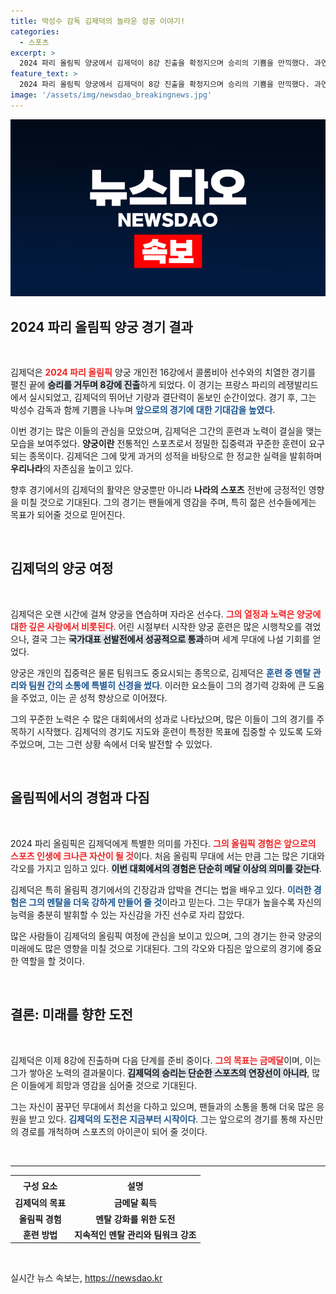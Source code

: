 ```yaml
---
title: 박성수 감독 김제덕의 놀라운 성공 이야기!
categories:
  - 스포츠
excerpt: >
  2024 파리 올림픽 양궁에서 김제덕이 8강 진출을 확정지으며 승리의 기쁨을 만끽했다. 과연 그의 다음 경기는 어떻게 흘러갈까? 클릭해서 확인해보세요!
feature_text: >
  2024 파리 올림픽 양궁에서 김제덕이 8강 진출을 확정지으며 승리의 기쁨을 만끽했다. 과연 그의 다음 경기는 어떻게 흘러갈까? 클릭해서 확인해보세요!
image: '/assets/img/newsdao_breakingnews.jpg'
---
```


<p><img src="/assets/img/newsdao_breakingnews.jpg" alt="flaretime 속보" /></p>

<h2 data-ke-size="size26">2024 파리 올림픽 양궁 경기 결과</h2>

<p data-ke-size="size16">&nbsp;</p>

<p>김제덕은 <b><span style="color: #ee2323;">2024 파리 올림픽</span></b> 양궁 개인전 16강에서 콜롬비아 선수와의 치열한 경기를 펼친 끝에 <b><span style="background-color: #21538527;">승리를 거두며 8강에 진출</span></b>하게 되었다. 이 경기는 프랑스 파리의 레쟁발리드에서 실시되었고, 김제덕의 뛰어난 기량과 결단력이 돋보인 순간이었다. 경기 후, 그는 박성수 감독과 함께 기쁨을 나누며 <b><span style="color: #1a5490;">앞으로의 경기에 대한 기대감을 높였다</span></b>.</p>

<p>이번 경기는 많은 이들의 관심을 모았으며, 김제덕은 그간의 훈련과 노력이 결실을 맺는 모습을 보여주었다. <b>양궁이란</b> 전통적인 스포츠로서 정밀한 집중력과 꾸준한 훈련이 요구되는 종목이다. 김제덕은 그에 맞게 과거의 성적을 바탕으로 한 정교한 실력을 발휘하며 <b>우리나라</b>의 자존심을 높이고 있다.</p>

<p>향후 경기에서의 김제덕의 활약은 양궁뿐만 아니라 <b>나라의 스포츠</b> 전반에 긍정적인 영향을 미칠 것으로 기대된다. 그의 경기는 팬들에게 영감을 주며, 특히 젊은 선수들에게는 목표가 되어줄 것으로 믿어진다.</p>

<p data-ke-size="size16">&nbsp;</p>

<h2 data-ke-size="size26">김제덕의 양궁 여정</h2>

<p data-ke-size="size16">&nbsp;</p>

<p>김제덕은 오랜 시간에 걸쳐 양궁을 연습하며 자라온 선수다. <b><span style="color: #ee2323;">그의 열정과 노력은 양궁에 대한 깊은 사랑에서 비롯된다</span></b>. 어린 시절부터 시작한 양궁 훈련은 많은 시행착오를 겪었으나, 결국 그는 <b><span style="background-color: #21538527;">국가대표 선발전에서 성공적으로 통과</span></b>하며 세계 무대에 나설 기회를 얻었다. </p>

<p>양궁은 개인의 집중력은 물론 팀워크도 중요시되는 종목으로, 김제덕은 <b><span style="color: #1a5490;">훈련 중 멘탈 관리와 팀원 간의 소통에 특별히 신경을 썼다</span></b>. 이러한 요소들이 그의 경기력 강화에 큰 도움을 주었고, 이는 곧 성적 향상으로 이어졌다.</p>

<p>그의 꾸준한 노력은 수 많은 대회에서의 성과로 나타났으며, 많은 이들이 그의 경기를 주목하기 시작했다. 김제덕의 경기도 지도와 훈련이 특정한 목표에 집중할 수 있도록 도와주었으며, 그는 그런 상황 속에서 더욱 발전할 수 있었다.</p>

<p data-ke-size="size16">&nbsp;</p>

<h2 data-ke-size="size26">올림픽에서의 경험과 다짐</h2>

<p data-ke-size="size16">&nbsp;</p>

<p>2024 파리 올림픽은 김제덕에게 특별한 의미를 가진다. <b><span style="color: #ee2323;">그의 올림픽 경험은 앞으로의 스포츠 인생에 크나큰 자산이 될 것</span></b>이다. 처음 올림픽 무대에 서는 만큼 그는 많은 기대와 각오를 가지고 임하고 있다. <b><span style="background-color: #21538527;">이번 대회에서의 경험은 단순히 메달 이상의 의미를 갖는다</span></b>. </p>

<p>김제덕은 특히 올림픽 경기에서의 긴장감과 압박을 견디는 법을 배우고 있다. <b><span style="color: #1a5490;">이러한 경험은 그의 멘탈을 더욱 강하게 만들어 줄 것</span></b>이라고 믿는다. 그는 무대가 높을수록 자신의 능력을 충분히 발휘할 수 있는 자신감을 가진 선수로 자리 잡았다.</p>

<p>많은 사람들이 김제덕의 올림픽 여정에 관심을 보이고 있으며, 그의 경기는 한국 양궁의 미래에도 많은 영향을 미칠 것으로 기대된다. 그의 각오와 다짐은 앞으로의 경기에 중요한 역할을 할 것이다.</p>

<p data-ke-size="size16">&nbsp;</p>

<h2 data-ke-size="size26">결론: 미래를 향한 도전</h2>

<p data-ke-size="size16">&nbsp;</p>

<p>김제덕은 이제 8강에 진출하며 다음 단계를 준비 중이다. <b><span style="color: #ee2323;">그의 목표는 금메달</span></b>이며, 이는 그가 쌓아온 노력의 결과물이다. <b><span style="background-color: #21538527;">김제덕의 승리는 단순한 스포츠의 연장선이 아니라</span></b>, 많은 이들에게 희망과 영감을 심어줄 것으로 기대된다. </p>

<p>그는 자신이 꿈꾸던 무대에서 최선을 다하고 있으며, 팬들과의 소통을 통해 더욱 많은 응원을 받고 있다. <b><span style="color: #1a5490;">김제덕의 도전은 지금부터 시작이다</span></b>. 그는 앞으로의 경기를 통해 자신만의 경로를 개척하며 스포츠의 아이콘이 되어 줄 것이다.</p>

<p data-ke-size="size16">&nbsp;</p>

<hr>

<table style="width:100%">
  <tr>
    <th style="text-align: center; height: 25px;"><b>구성 요소</b></th>
    <th style="text-align: center; height: 25px;"><b>설명</b></th>
  </tr>
  <tr>
    <td style="text-align: center; height: 17px;"><b>김제덕의 목표</b></td>
    <td style="text-align: center; height: 17px;"><b>금메달 획득</b></td>
  </tr>
  <tr>
    <td style="text-align: center; height: 17px;"><b>올림픽 경험</b></td>
    <td style="text-align: center; height: 17px;"><b>멘탈 강화를 위한 도전</b></td>
  </tr>
  <tr>
    <td style="text-align: center; height: 17px;"><b>훈련 방법</b></td>
    <td style="text-align: center; height: 17px;"><b>지속적인 멘탈 관리와 팀워크 강조</b></td>
  </tr>
</table>

<p data-ke-size="size16">&nbsp;</p>
실시간 뉴스 속보는, <a href="https://newsdao.kr" rel="dofollow">https://newsdao.kr</a>


